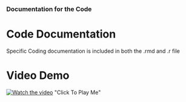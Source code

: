 ### Documentation for the Code

# Code Documentation
Specific Coding documentation is included in both the .rmd and .r file

# Video Demo
[![Watch the video](https://img.youtube.com/vi/Q1QrZVkMxio/default.jpg)](https://youtu.be/Q1QrZVkMxio) "Click To Play Me"
